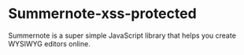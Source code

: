 # Summernote-xss-protected
Summernote is a super simple JavaScript library that helps you create WYSIWYG editors online.
